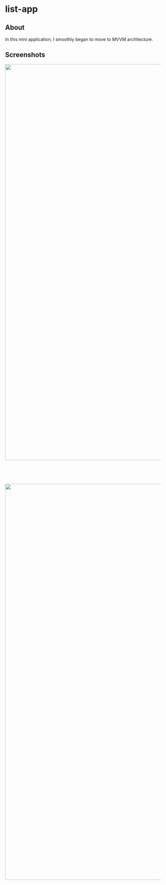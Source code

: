 # list-app

## About
In this mini application, I smoothly began to move to MVVM architecture.

## Screenshots

<p align="center">

<img src="https://user-images.githubusercontent.com/94106586/203631814-e7e7d07a-274a-4656-8fc5-972be474dad7.png" width=590 height=1278>  

</p>

<p>&nbsp;</p>
<p>&nbsp;</p>

<p align="center">

<img src="https://user-images.githubusercontent.com/94106586/203631826-079ca9bc-3471-4761-bb60-e36e3eb50f3e.png" width=590 height=1278>  

</p>

<p>&nbsp;</p>
<p>&nbsp;</p>
